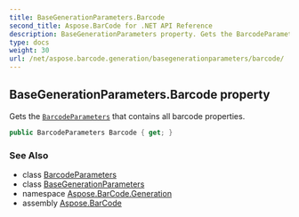 ```yaml
---
title: BaseGenerationParameters.Barcode
second_title: Aspose.BarCode for .NET API Reference
description: BaseGenerationParameters property. Gets the BarcodeParameters that contains all barcode properties
type: docs
weight: 30
url: /net/aspose.barcode.generation/basegenerationparameters/barcode/
---
```

## BaseGenerationParameters.Barcode property

Gets the [`BarcodeParameters`](../../barcodeparameters/) that contains all barcode properties.

```csharp
public BarcodeParameters Barcode { get; }
```

### See Also

* class [BarcodeParameters](../../barcodeparameters/)
* class [BaseGenerationParameters](../)
* namespace [Aspose.BarCode.Generation](../../../aspose.barcode.generation/)
* assembly [Aspose.BarCode](../../../)


